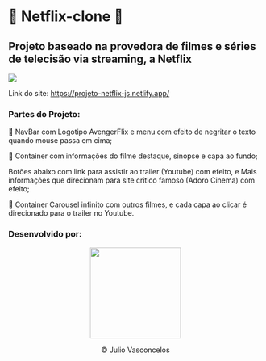 # 🚀 Netflix-clone 🚀

## Projeto baseado na provedora de filmes e séries de telecisão via streaming, a Netflix

<img src="img/Projeto Netflix.gif">

Link do site: https://projeto-netflix-js.netlify.app/

### Partes do Projeto:

📌 NavBar com Logotipo AvengerFlix e menu com efeito de negritar o texto quando mouse passa em cima;

📌 Container com informações do filme destaque, sinopse e capa ao fundo;

 Botões abaixo com link para assistir ao trailer (Youtube) com efeito, e Mais informações que direcionam para site critico famoso (Adoro Cinema) com efeito;

📌 Container Carousel infinito com outros filmes, e cada capa ao clicar é direcionado para o trailer no Youtube.

###  Desenvolvido por:
<div align="center">
  <a href="https://github.com/vasconjulio" >
    <img height="180em" src="https://ik.imagekit.io/p7aqqjfkrdg/82271381_1__6mi8cBP0w.png?updatedAt=1629316021874">
  </a>
  <p>&copy Julio Vasconcelos</p>
</div>